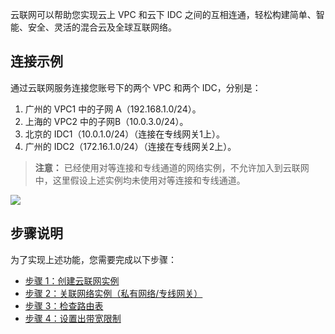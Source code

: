 云联网可以帮助您实现云上 VPC 和云下 IDC 之间的互相连通，轻松构建简单、智能、安全、灵活的混合云及全球互联网络。
## 连接示例
通过云联网服务连接您账号下的两个 VPC 和两个 IDC，分别是： 
1. 广州的 VPC1 中的子网 A（192.168.1.0/24）。
2. 上海的 VPC2 中的子网B（10.0.3.0/24）。
3. 北京的 IDC1（10.0.1.0/24）（连接在专线网关1上）。
4. 广州的 IDC2（172.16.1.0/24）（连接在专线网关2上）。

>**注意：**
>已经使用对等连接和专线通道的网络实例，不允许加入到云联网中，这里假设上述实例均未使用对等连接和专线通道。

![](https://main.qcloudimg.com/raw/1b71c15f8a095c3a9d61eac5041ed6f3.png)

## 步骤说明
为了实现上述功能，您需要完成以下步骤：
- [步骤 1：创建云联网实例]()
- [步骤 2：关联网络实例（私有网络/专线网关）]()
- [步骤 3：检查路由表]()
- [步骤 4：设置出带宽限制]()

